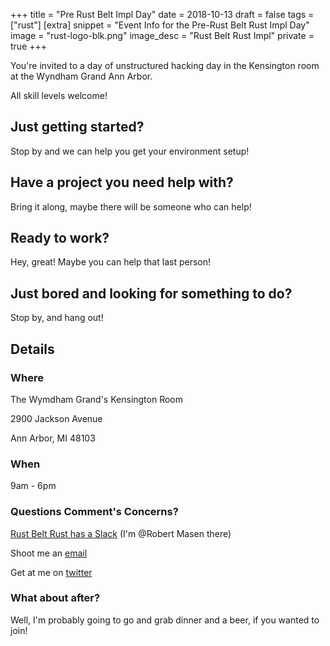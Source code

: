 +++
title = "Pre Rust Belt Impl Day"
date = 2018-10-13
draft = false
tags = ["rust"]
[extra]
snippet = "Event Info for the Pre-Rust Belt Rust Impl Day"
image = "rust-logo-blk.png"
image_desc = "Rust Belt Rust Impl"
private = true
+++

You're invited to a day of unstructured
hacking day in the Kensington room at the Wyndham Grand Ann Arbor.

All skill levels welcome!

## Just getting started?

Stop by and we can help you get your environment setup!

## Have a project you need help with?

Bring it along, maybe there will be someone who can help!

## Ready to work?

Hey, great! Maybe you can help that last person!

## Just bored and looking for something to do?

Stop by, and hang out!

## Details

### Where

The Wymdham Grand's Kensington Room

2900 Jackson Avenue

Ann Arbor, MI 48103


### When

9am - 6pm

### Questions Comment's Concerns?
[Rust Belt Rust has a Slack](https://rust-belt-rust-slack.herokuapp.com/) (I'm @Robert Masen there)

Shoot me an [email](mailto:r.f.masen@gmail.com)

Get at me on [twitter](https://twitter.com/FreeMasen)

### What about after?

Well, I'm probably going to go and grab dinner and a beer, if you wanted to join!